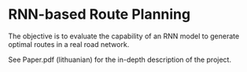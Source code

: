# RNN-based Route Planning

The objective is to evaluate the capability of an RNN model to generate optimal routes in a real road network.

See Paper.pdf (lithuanian) for the in-depth description of the project.
